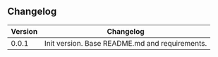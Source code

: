 ## Changelog

| Version | Changelog                                      |
|---------|------------------------------------------------|
| 0.0.1   | Init version. Base README.md and requirements. |
